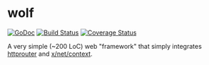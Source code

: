 wolf
====

[![GoDoc](https://godoc.org/github.com/andrew-d/wolf?status.svg)](https://godoc.org/github.com/andrew-d/wolf) [![Build Status](https://travis-ci.org/andrew-d/wolf.svg?branch=master)](https://travis-ci.org/andrew-d/wolf) [![Coverage Status](https://coveralls.io/repos/andrew-d/wolf/badge.svg?branch=master)](https://coveralls.io/r/andrew-d/wolf?branch=master)

A very simple (~200 LoC) web "framework" that simply integrates [httprouter][hr] and [x/net/context][ctx].



[hr]: https://github.com/julienschmidt/httprouter
[ctx]: https://godoc.org/golang.org/x/net/context
